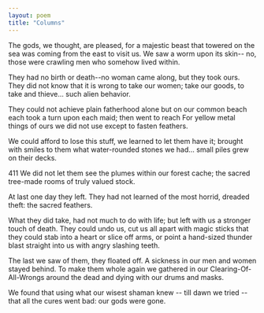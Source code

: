 ```yaml
---
layout: poem
title: "Columns"
---
```


The gods, we thought, are pleased,
		for a majestic beast
that towered on the sea
		was coming from the east
to visit us.  We saw a worm upon its skin--
no, those were crawling men
		who somehow lived within.

They had no birth or death--no woman came along,
but they took ours.
	They did not know that it is wrong
to take our women; take our goods,
		to take and thieve...
such alien behavior.

They could not achieve
plain fatherhood alone but on our common beach
each took a turn upon each maid;
		then went to reach
For yellow metal things of ours we did not use
except to fasten feathers.

We could afford to lose
this stuff, we learned to let them have it;
		brought with smiles
to them what water-rounded stones we had...
		small piles
grew on their decks.

411
	     We did not let them see the plumes
within our forest cache;
		the sacred tree-made rooms
of truly valued stock.

At last one day they left.
They had not learned of the most horrid,
		dreaded theft:
the sacred feathers.

What they did take, had not much
to do with life; but left with us a stronger touch
of death.  They could undo us, cut us all apart
with magic sticks that they could stab into a heart
or slice off arms,
	           or point a hand-sized thunder blast
straight into us with angry slashing teeth.

The last
we saw of them, they floated off.
			A sickness in our men
and women stayed behind.
		To make them whole again
we gathered in
	     our Clearing-Of-All-Wrongs around
the dead and dying with our drums and masks.

We found
that using what our wisest shaman knew
			-- till dawn
we tried --  that all the cures went bad:
		our gods were gone.
